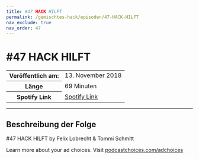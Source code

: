 ```yaml
---
title: #47 HACK HILFT
permalink: /gemischtes-hack/episoden/47-HACK-HILFT
nav_exclude: true
nav_order: 47
---
```


# #47 HACK HILFT
<table class="resp-table dcf-table dcf-table-responsive dcf-table-bordered dcf-table-striped dcf-w-100%">
                    <tbody>
                        <tr>
                            <th scope="row">Veröffentlich am:</th>
                            <td data-label="Veröffentlich am:">13. November 2018</td>
                        </tr>
                        <tr>
                            <th scope="row">Länge </th>
                            <td data-label="Länge ">69 Minuten</td>
                        </tr><tr>
                                <th scope="row">Spotify Link</th>
                                <td data-label="Spotify Link"><a href="https://open.spotify.com/episode/3zKMqZgCacoiVcF4fHnvxd">Spotify Link</a></td>
                            </tr></tbody>
                </table>

***

## Beschreibung der Folge

<div>
<p>#47 HACK HILFT by Felix Lobrecht &amp; Tommi Schmitt</p><p> </p><p>Learn more about your ad choices. Visit <a href="https://podcastchoices.com/adchoices">podcastchoices.com/adchoices</a></p>  
</div>

